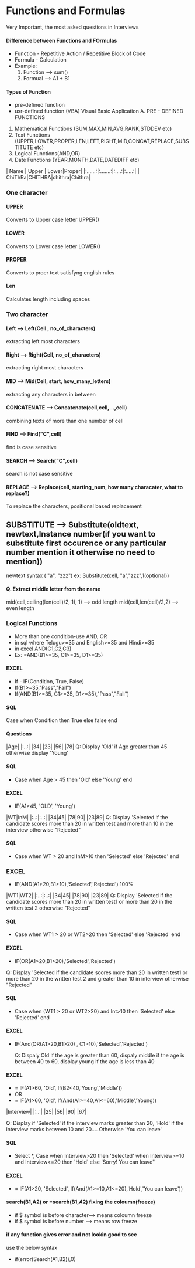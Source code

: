 # Functions and Formulas
Very Important, the most asked questions in Interviews
#### Difference between Functions and FOrmulas
- Function - Repetitive Action / Repetitive Block of Code
- Formula  - Calculation
- Example:
  1. Function --> sum()
  2. Formual --> A1 + B1
#### Types of Function
- pre-defined function
- usr-defined function (VBA) Visual Basic Application
A. PRE - DEFINED FUNCTIONS
1. Mathematical Functions (SUM,MAX,MIN,AVG,RANK,STDDEV etc)
3. Text Functions (UPPER,LOWER,PROPER,LEN,LEFT,RIGHT,MID,CONCAT,REPLACE,SUBSTITUTE etc)
4. Logical Functions(AND,OR)
5. Date Functions (YEAR,MONTH,DATE,DATEDIFF etc)

| Name | Upper | Lower|Proper|
|:......:|:.......:|:....:|:.....:|
| ChiThRa|CHITHRA|chithra|Chithra|

### One character 
#### UPPER 
Converts to Upper case letter UPPER()
#### LOWER
Converts to Lower case letter LOWER()
#### PROPER
Converts to proer text satisfyng english rules
#### Len
Calculates length including spaces

 ### Two character
 #### Left --> Left(Cell , no_of_characters)
 extracting left most characters

 #### Right --> Right(Cell, no_of_characters)
 extracting right most characters

 #### MID --> Mid(Cell, start, how_many_letters)
 extracting any characters in between

 #### CONCATENATE --> Concatenate(cell,cell,...,cell)
 combining texts of more than one number of cell

 #### FIND --> Find("C",cell)
find is case sensitive

 #### SEARCH --> Search("C",cell)
 search is not case sensitive

 #### REPLACE --> Replace(cell, starting_num, how many characater, what to replace?)
 To replace the characters, positional based replacement

 ## SUBSTITUTE --> Substitute(oldtext, newtext,Instance number(if you want to substitute first occurence or any particular number mention it otherwise no need to mention))
 newtext syntax ( "a", "zzz")
 ex: Substitute(cell, "a","zzz",1(optional))

#### Q. Extract middle letter from the name
mid(cell,ceiling(len(cell)/2, 1), 1) --> odd length
mid(cell,len(cell)/2,2) --> even length
 
### Logical Functions
- More than one condition-use AND, OR
- in sql where Telugu>=35 and English>=35 and Hindi>=35
- in excel AND(C1,C2,C3)
- Ex: =AND(B1>=35, C1>=35, D1>=35)
#### EXCEL
- If - IF(Condition, True, False)
- If(B1>=35,"Pass","Fail")
- If(AND(B1>=35, C1>=35, D1>=35),"Pass","Fail")
#### SQL
Case when Condition then True else false end

#### Questions 
|Age|
|:..:|
|34|
|23|
|56|
|78|
Q: Display 'Old' if Age  greater than 45 otherwise display 'Young'
#### SQL
- Case when Age > 45 then 'Old' else 'Young' end
#### EXCEL
- IF(A1>45, 'OLD', 'Young')

|WT|InM|
|:..:|:..:|
|34|45|
|78|90|
|23|89|
Q: Display 'Selected if the candidate scores more than 20 in written test and more than 10 in the interview otherwise "Rejected"
#### SQL
- Case when WT > 20 and InM>10 then 'Selected' else 'Rejected' end
### EXCEL
- IF(AND(A1>20,B1>10),'Selected','Rejected')
100%

|WT1|WT2|
|:..:|:..:|
|34|45|
|78|90|
|23|89|
Q: Display 'Selected if the candidate scores more than 20 in written test1 or more than 20 in the written test 2 otherwise "Rejected"
#### SQL
- Case when WT1 > 20 or WT2>20 then 'Selected' else 'Rejected' end
#### EXCEL
- IF(OR(A1>20,B1>20),'Selected','Rejected')

Q: Display 'Selected if the candidate scores more than 20 in written test1 or more than 20  in the written test 2 and  greater than 10 in interview  otherwise "Rejected"

#### SQL 
- Case when (WT1 > 20 or WT2>20) and Int>10 then 'Selected' else 'Rejected' end
#### EXCEL
- IF(And(OR(A1>20,B1>20) , C1>10),'Selected','Rejected')

  Q: Dispaly Old if the age is greater than 60, dispaly middle if the age is between 40 to 60, display young if the age is less than 40

#### EXCEL
- = IF(A1>60, 'Old', If(B2<40,'Young','Middle'))
- OR
- = IF(A1>60, 'Old', If(And(A1>=40,A1<=60),'Middle','Young))

|Interview|
|:..:|
|25|
|56|
|90|
|67|

Q: Display if 'Selected' if the interview marks greater than 20, 'Hold' if the interview marks between 10 and 20.... Otherwise 'You can leave'

#### SQL
- Select *, Case when Interview>20 then 'Selected' when Interview>=10 and Interview<=20 then 'Hold' else 'Sorry! You can leave"

#### EXCEL
- = IF(A1>20, 'Selected', If(And(A1>=10,A1<=20),'Hold','You can leave'))

  
#### search(B1,A2) or =search(B1,$A$2) fixing the coloumn(freeze)
- if $ symbol is before character--> means coloumn freeze
- if $ symbol is before number --> means row freeze

#### if any function gives error and not lookin good to see
use the below syntax
- if(error(Search(A1,B2)),0)
